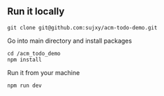 ## Run it locally

```
git clone git@github.com:sujxy/acm-todo-demo.git
```

Go into main directory and install packages
```
cd /acm_todo_demo
npm install
```

Run it from your machine
```
npm run dev
```


